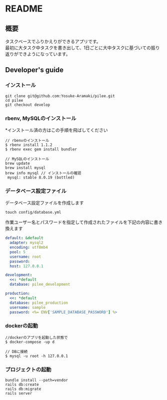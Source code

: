 # README

## 概要
タスクベースでふりかえりができるアプリです。\
最初に大タスク中タスクを書き出して、1日ごとに大中タスクに基づいての振り返りができようになっています。

## Developer's guide

### インストール
```
git clone git@github.com:Yosuke-Aramaki/pilee.git
cd pilee
git checkout develop
```

### rbenv, MySQLのインストール

*インストール済の方はこの手順を飛ばしてください

```
// rbenvのインストール
$ rbenv install 1.1.2
$ rbenv exec gem install bundler
```

```
// MySQLのインストール 
brew update
brew install mysql
brew info mysql // インストールの確認
 mysql: stable 8.0.19 (bottled)
```

### データベース設定ファイル

データベース設定ファイルを作成します
```
touch config/database.yml
```

作業ユーザー名とパスワードを指定して作成されたファイルを下記の内容に書き換えます

```/config/database.yml
default: &default
  adapter: mysql2
  encoding: utf8mb4
  pool: 5
  username: root
  password:
  host: 127.0.0.1

development:
  <<: *default
  database: pilee_development

production:
  <<: *default
  database: pilee_production
  username: sample
  password: <%= ENV['SAMPLE_DATABASE_PASSWORD'] %>

```

### dockerの起動

```
//dockerのアプリを起動した状態で
$ docker-compose -up d

// DBに接続
$ mysql -u root -h 127.0.0.1
```

### プロジェクトの起動

```
bundle install --path=vendor
rails db:create
rails db:migrate
rails server
```

